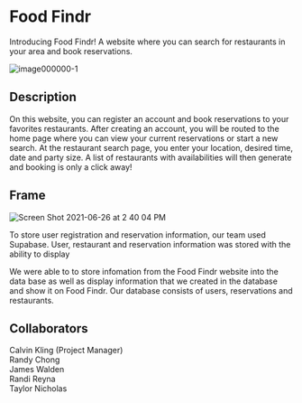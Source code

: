 # Food Findr

Introducing Food Findr! A website where you can search for restaurants in your area and book reservations. <br>

![image000000-1](https://user-images.githubusercontent.com/71455657/123522569-fd18ef00-d68b-11eb-92aa-863ad6a0cd13.png)

## Description

On this website, you can register an account and book reservations to your favorites restaurants. After creating an account, you will be routed to the home page where you can view your current reservations or start a new search. At the restaurant search page, you enter your location, desired time, date and party size. A list of restaurants with availabilities will then generate and booking is only a click away!

## Frame

![Screen Shot 2021-06-26 at 2 40 04 PM](https://user-images.githubusercontent.com/71455657/123522617-4d904c80-d68c-11eb-8b13-b27c87800972.png)

To store user registration and reservation information, our team used Supabase. User, restaurant and reservation information was stored with the ability to display 

We were able to to store infomation from the Food Findr website into the data base as well as display information that we created in the database and show it on Food Findr. Our database consists of users, reservations and restaurants. 

## Collaborators

Calvin Kling (Project Manager)<br>
Randy Chong <br>
James Walden <br>
Randi Reyna <br>
Taylor Nicholas

